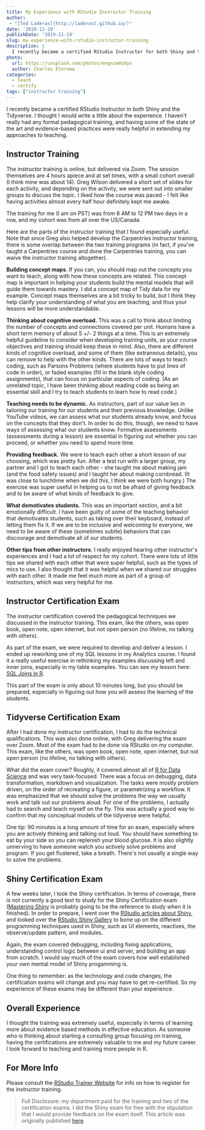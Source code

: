 ```yaml
---
title: My Experience with RStudio Instructor Training
author:
 - "[Ted Laderas](http://laderast.github.io/)"
date: '2019-11-19'
publishDate: '2019-11-19'
slug: my-experience-with-rstudio-instructor-training
description: |
  I recently became a certified RStudio Instructor for both Shiny and the Tidyverse, and thought I would write a little about the experience.
photo:
  url: https://unsplash.com/photos/mngnzwHi0yo
  author: Charles Etoroma
categories: 
  - teach
  - certify
tags: ["instructor training"]
---
```


I recently became a certified RStudio Instructor in both Shiny and the Tidyverse. I thought I would write a little about the experience. I haven't really had any formal pedagogical training, and having some of the state of the art and evidence-based practices were really helpful in extending my approaches to teaching.

## Instructor Training

The instructor training is online, but delivered via Zoom. The session themselves are 4 hours apiece and at set times, with a small cohort overall (I think mine was about 14). Greg Wilson delivered a short set of slides for each activity, and depending on the activity, we were sent out into smaller groups to discuss the topic. I liked how the course was paced - I felt like having activities almost every half hour definitely kept me awake.

The training for me (I am on PST) was from 8 AM to 12 PM two days in a row, and my cohort was from all over the US/Canada.

Here are the parts of the instructor training that I found especially useful. Note that since Greg also helped develop the Carpentries instructor training, there is some overlap between the two training programs (in fact, if you've taught a Carpentries course and done the Carpentries training, you can waive the instructor training altogether).

**Building concept maps**. If you can, you should map out the concepts you want to teach, along with how these concepts are related. This concept map is important in helping your students build the mental models that will guide them towards mastery. I did a concept map of Tidy data for my example. Concept maps themselves are a bit tricky to build, but I think they help clarify your understanding of what you are teaching, and thus your lessons will be more understandable.

**Thinking about cognitive overload.** This was a call to think about limiting the number of concepts and connections covered per unit. Humans have a short term memory of about 5 +/- 2 things at a time. This is an extremely helpful guideline to consider when developing training units, as your course objectives and training should keep these in mind. Also, there are different kinds of cognitive overload, and some of them (like extraneous details), you can remove to help with the other kinds. There are lots of ways to teach coding, such as Parsons Problems (where students have to put lines of code in order), or faded examples (fill in the blank style coding assignments), that can focus on particular aspects of coding. (As an unrelated topic, I have been thinking about reading code as being an essential skill and I try to teach students to learn how to read code.)

**Teaching needs to be dynamic.** As instructors, part of our value lies in tailoring our training for our students and their previous knowledge. Unlike YouTube videos, we can assess what our students already know, and focus on the concepts that they don't. In order to do this, though, we need to have ways of assessing what our students know. Formative assessments (assessments during a lesson) are essential in figuring out whether you can proceed, or whether you need to spend more time.

**Providing feedback.** We were to teach each other a short lesson of our choosing, which was pretty fun. After a test run with a larger group, my partner and I got to teach each other - she taught me about making jam (and the food safety issues) and I taught her about making cornbread. (It was close to lunchtime when we did this, I think we were both hungry.) The exercise was super useful in helping us to not be afraid of giving feedback and to be aware of what kinds of feedback to give.

**What demotivates students.** This was an important section, and a bit emotionally difficult. I have been guilty of some of the teaching behavior that demotivates students, such as taking over their keyboard, instead of letting them fix it. If we are to be inclusive and welcoming to everyone, we need to be aware of these (sometimes subtle) behaviors that can discourage and demotivate all of our students.

**Other tips from other instructors**. I really enjoyed hearing other instructor's experiences and I had a lot of respect for my cohort. There were lots of little tips we shared with each other that were super helpful, such as the types of mics to use. I also thought that it was helpful when we shared our struggles with each other. It made me feel much more as part of a group of instructors, which was very helpful for me.

## Instructor Certification Exam

The instructor certification covered the pedagogical techniques we discussed in the instructor training. This exam, like the others, was open book, open note, open internet, but not open person (no lifeline, no talking with others).

As part of the exam, we were required to develop and deliver a lesson. I ended up reworking one of my SQL lessons in my Analytics course. I found it a really useful exercise in rethinking my examples discussing left and inner joins, especially in my table examples. You can see my lesson here: [SQL Joins in R](https://rstudio.cloud/project/413048).

This part of the exam is only about 10 minutes long, but you should be prepared, especially in figuring out how you will assess the learning of the students.

## Tidyverse Certification Exam

After I had done my instructor certification, I had to do the technical qualifications. This was also done online, with Greg delivering the exam over Zoom. Most of the exam had to be done via RStudio on my computer. This exam, like the others, was open book, open note, open internet, but not open person (no lifeline, no talking with others).

What did the exam cover? Roughly, it covered almost all of [R for Data Science](https://r4ds.had.co.nz) and was very task-focused. There was a focus on debugging, data transformation, markdown and visualization. The tasks were mostly problem driven, on the order of recreating a figure, or parametrizing a workflow. It was emphasized that we should solve the problems the way we usually work and talk out our problems aloud. For one of the problems, I actually had to search and teach myself on the fly. This was actually a good way to confirm that my conceptual models of the tidyverse were helpful.

One tip: 90 minutes is a long amount of time for an exam, especially where you are actively thinking and talking out loud. You should have something to eat by your side so you can replenish your blood glucose. It is also slightly unnerving to have someone watch you actively solve problems and program. If you get flustered, take a breath. There's not usually a single way to solve the problems.

## Shiny Certification Exam

A few weeks later, I took the Shiny certification. In terms of coverage, there is not currently a good text to study for the Shiny Certification exam ([Mastering Shiny](https://mastering-shiny.org) is probably going to be the reference to study when it is finished). In order to prepare, I went over the [RStudio articles about Shiny](https://shiny.rstudio.com), and looked over the [RStudio Shiny Gallery](https://shiny.rstudio.com/gallery/) to bone up on the different programming techniques used in Shiny, such as UI elements, reactives, the observe/update pattern, and modules.

Again, the exam covered debugging, including fixing applications, understanding control logic between ui and server, and building an app from scratch. I would say much of the exam covers how well established your own mental model of Shiny progamming is.

One thing to remember: as the technology and code changes, the certification exams will change and you may have to get re-certified. So my experience of these exams may be different than your experience.

## Overall Experience

I thought the training was extremely useful, especially in terms of learning more about evidence based methods in effective education. As someone who is thinking about starting a consulting group focusing on training, having the certifications are extremely valuable to me and my future career. I look forward to teaching and training more people in R.

## For More Info

Please consult the [RStudio Trainer Website](/trainers/) for info on how to register for the instructor training.

> Full Disclosure: my department paid for the training and two of the certification exams. I did the Shiny exam for free with the stipulation that I would provide feedback on the exam itself. This article was originally published [here](http://laderast.github.io/2019/11/15/my-experience-with-rstudio-instructor-training/).
